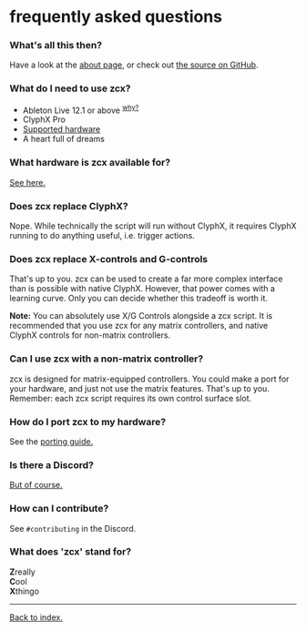 # frequently asked questions

### What's all this then?

Have a look at the [about page](/), or check out [the source on GitHub](https://www.github.com/odisfm/zcx-core).

### What do I need to use zcx?

* Ableton Live 12.1 or above <sup>[why?](/lessons/why-live-12)</sup>
* ClyphX Pro
* [Supported hardware](/tutorials/getting-started/installation#get-a-distribution)
* A heart full of dreams

### What hardware is zcx available for?

[See here.](/tutorials/getting-started/installation#get-a-distribution)

### Does zcx replace ClyphX?

Nope. While technically the script will run without ClyphX, it requires ClyphX running to do anything useful, i.e. trigger actions.

### Does zcx replace X-controls and G-controls

That's up to you. zcx can be used to create a far more complex interface than is possible with native ClyphX. However, that power comes with a learning curve. Only you can decide whether this tradeoff is worth it.

**Note:** You can absolutely use X/G Controls alongside a zcx script. It is recommended that you use zcx for any matrix controllers, and native ClyphX controls for non-matrix controllers.

### Can I use zcx with a non-matrix controller?

zcx is designed for matrix-equipped controllers. You could make a port for your hardware, and just not use the matrix features. That's up to you. Remember: each zcx script requires its own control surface slot.

### How do I port zcx to my hardware?

See the [porting guide.](/docs/other/404.md)

### Is there a Discord?

[But of course.
](https://discord.gg/DCtbuEe8Qr)

### How can I contribute?

See `#contributing` in the Discord.

### What does 'zcx' stand for?

**Z**really<br>
**C**ool<br>
**X**thingo

___

[Back to index.](/docs/index)
